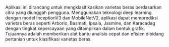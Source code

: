 Aplikasi ini dirancang untuk mengklasifikasikan varietas beras berdasarkan citra yang diunggah pengguna. Menggunakan teknologi deep learning dengan model InceptionV3 dan MobileNetV2, aplikasi dapat memprediksi varietas beras seperti Arborio, Basmati, Ipsala, Jasmine, dan Karacadag dengan tingkat kepercayaan yang ditampilkan dalam bentuk grafik. Tujuannya adalah memberikan alat bantu analisis cepat dan efisien dibidang pertanian untuk klasifikasi varietas beras.
